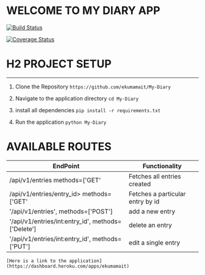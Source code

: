 
# WELCOME TO MY DIARY APP

[![Build Status](https://travis-ci.org/ekumamait/My-Diary.svg?branch=api_branch)](https://travis-ci.org/ekumamait/My-Diary)

[![Coverage Status](https://coveralls.io/repos/github/ekumamait/My-Diary/badge.svg)](https://coveralls.io/github/ekumamait/My-Diary)


# H2 PROJECT SETUP
---

1. Clone the Repository
`https://github.com/ekumamait/My-Diary`

2. Navigate to the application directory
`cd My-Diary`

3. install all dependencies
`pip install -r requirements.txt`

4. Run the application
`python My-Diary`


# AVAILABLE ROUTES


   EndPoint | Functionality    
  --- | --- 
     /api/v1/entries methods=['GET' | Fetches all entries created                        
    /api/v1/entries/entry_id> methods=['GET' | Fetches a particular entry by id
    '/api/v1/entries', methods=['POST'] | add a new entry 
    '/api/v1/entries/int:entry_id', methods=['Delete'] | delete an entry
    '/api/v1/entries/int:entry_id', methods=['PUT'] | edit a single entry

    [Here is a link to the application]
    (https://dashboard.heroku.com/apps/ekumamait)
